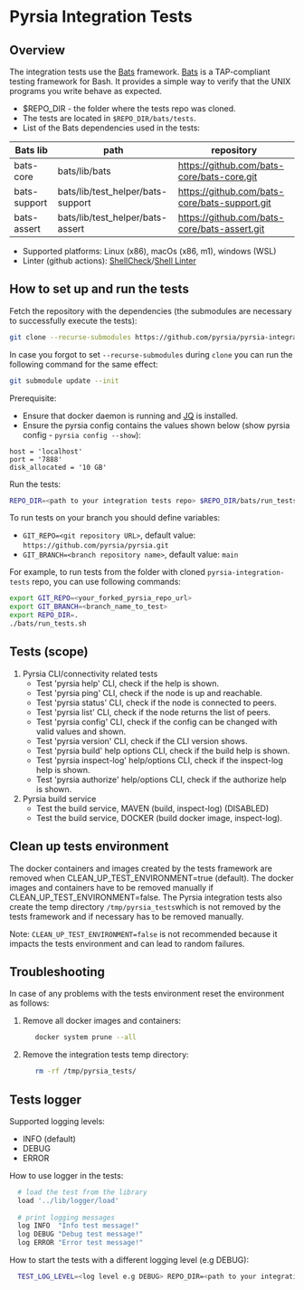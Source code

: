 # Pyrsia Integration Tests

## Overview

The integration tests use the [Bats](https://github.com/bats-core/bats-core) framework. [Bats](https://github.com/bats-core/bats-core) is a TAP-compliant testing framework for Bash. It provides
a simple way to verify that the UNIX programs you write behave as expected.

- $REPO_DIR - the folder where the tests repo was cloned.
- The tests are located in `$REPO_DIR/bats/tests`.
- List of the Bats dependencies used in the tests:

| Bats lib     | path                              | repository                                      |
|--------------|-----------------------------------|-------------------------------------------------|
| bats-core    | bats/lib/bats                     | <https://github.com/bats-core/bats-core.git>    |
| bats-support | bats/lib/test_helper/bats-support | <https://github.com/bats-core/bats-support.git> |
| bats-assert  | bats/lib/test_helper/bats-assert  | <https://github.com/bats-core/bats-assert.git>  |

- Supported platforms: Linux (x86), macOs (x86, m1), windows (WSL)
- Linter (github actions):  [ShellCheck](https://www.shellcheck.net)/[Shell Linter](https://github.com/azohra/shell-linter)

## How to set up and run the tests

Fetch the repository with the dependencies (the submodules are necessary to successfully execute the tests):

```sh
git clone --recurse-submodules https://github.com/pyrsia/pyrsia-integration-tests.git
```

In case you forgot to set `--recurse-submodules` during `clone` you can run the following command for the same effect:

```sh
git submodule update --init
```

Prerequisite: 
- Ensure that docker daemon is running and [JQ](https://stedolan.github.io/jq/) is installed.
- Ensure the pyrsia config contains the values shown below (show pyrsia config - `pyrsia config --show`):

```
host = 'localhost'
port = '7888'
disk_allocated = '10 GB'
```

Run the tests:

```sh
REPO_DIR=<path to your integration tests repo> $REPO_DIR/bats/run_tests.sh
```

To run tests on your branch you should define variables:
- `GIT_REPO=<git repository URL>`, default value: `https://github.com/pyrsia/pyrsia.git`
- `GIT_BRANCH=<branch repository name>`, default value: `main`

For example, to run tests from the folder with cloned `pyrsia-integration-tests` repo, you can use following commands:
```sh
export GIT_REPO=<your_forked_pyrsia_repo_url>
export GIT_BRANCH=<branch_name_to_test>
export REPO_DIR=.
./bats/run_tests.sh
```

## Tests (scope)

1) Pyrsia CLI/connectivity related tests
   - Test 'pyrsia help' CLI, check if the help is shown.
   - Test 'pyrsia ping' CLI, check if the node is up and reachable.
   - Test 'pyrsia status' CLI, check if the node is connected to peers.
   - Test 'pyrsia list' CLI, check if the node returns the list of peers.
   - Test 'pyrsia config' CLI, check if the config can be changed with valid values and shown.
   - Test 'pyrsia version' CLI, check if the CLI version shows.
   - Test 'pyrsia build' help options CLI, check if the build help is shown.
   - Test 'pyrsia inspect-log' help/options CLI, check if the inspect-log help is shown.
   - Test 'pyrsia authorize' help/options CLI, check if the authorize help is shown.
2) Pyrsia build service
   - Test the build service, MAVEN (build, inspect-log) (DISABLED)
   - Test the build service, DOCKER (build docker image, inspect-log).

## Clean up tests environment

The docker containers and images created by the tests framework are removed when CLEAN_UP_TEST_ENVIRONMENT=true (default).
The docker images and containers have to be removed manually if CLEAN_UP_TEST_ENVIRONMENT=false. The Pyrsia integration
tests also create the temp directory `/tmp/pyrsia_tests`which is not removed by the tests framework and if necessary has to be removed
manually.

Note: `CLEAN_UP_TEST_ENVIRONMENT=false` is not recommended because it impacts the tests environment and can lead to random failures. 

## Troubleshooting

In case of any problems with the tests environment reset the environment as follows:
1) Remove all docker images and containers:
   ```sh
      docker system prune --all
   ```
2) Remove the integration tests temp directory:
   ```sh
      rm -rf /tmp/pyrsia_tests/
   ```

## Tests logger

Supported logging levels:
- INFO (default)
- DEBUG
- ERROR

How to use logger in the tests:

```sh
  # load the test from the library
  load '../lib/logger/load'
  
  # print logging messages
  log INFO  "Info test message!"
  log DEBUG "Debug test message!"
  log ERROR "Error test message!"
```

How to start the tests with a different logging level (e.g DEBUG):

```sh
  TEST_LOG_LEVEL=<log level e.g DEBUG> REPO_DIR=<path to your integration tests repo> $REPO_DIR/bats/run_tests.sh
```

